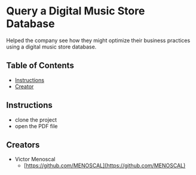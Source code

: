 # Query a Digital Music Store Database

Helped the company see how they might optimize their business practices using a digital music store database.

## Table of Contents

* [Instructions](#instructions)
* [Creator](#creators)

## Instructions

* clone the project
* open the PDF file

## Creators

* Victor Menoscal
    - [https://github.com/MENOSCAL](https://github.com/MENOSCAL)